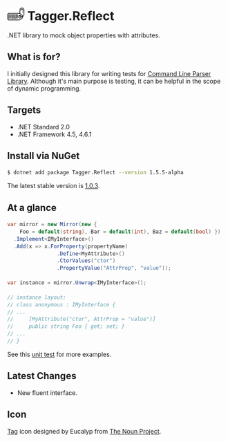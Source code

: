 # <img src="/assets/icon.png" height="30px" alt="CSharpx Logo"> Tagger.Reflect

.NET library to mock object properties with attributes.

## What is for?

I initially designed this library for writing tests for [Command Line Parser Library](https://github.com/commandlineparser/commandline). Although it's main purpose is testing, it can be helpful in the scope of dynamic programming.

## Targets

- .NET Standard 2.0
- .NET Framework 4.5, 4.6.1

## Install via NuGet

```sh
$ dotnet add package Tagger.Reflect --version 1.5.5-alpha
```
The latest stable version is [1.0.3](https://github.com/gsscoder/tagger/tree/v1.0.3).

## At a glance

```csharp
var mirror = new Mirror(new {
	Foo = default(string), Bar = default(int), Baz = default(bool) })
  .Implement<IMyInterface>()
  .Add(x => x.ForProperty(propertyName)
                .Define<MyAttribute>()
                .CtorValues("ctor")
                .PropertyValue("AttrProp", "value"));

var instance = mirror.Unwrap<IMyInterface>();

// instance layout:
// class anonymous : IMyInterface {
// ...
//     [MyAttribute("ctor", AttrProp = "value")]
//     public string Foo { get; set; } 
// ...
// }
```

See this [unit test](https://github.com/gsscoder/tagger/blob/master/tests/Tagger.Reflect.Tests/Unit/MirrorTests.cs) for more examples.

## Latest Changes

- New fluent interface.

## Icon

[Tag](https://thenounproject.com/search/?q=tagger&i=3051269) icon designed by Eucalyp from [The Noun Project](https://thenounproject.com/).